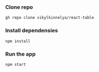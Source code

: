 ### Clone repo

```
gh repo clone vikylkinnelya/react-table
```

### Install dependensies

```
npm install
```

### Run the app

```
npm start
```
